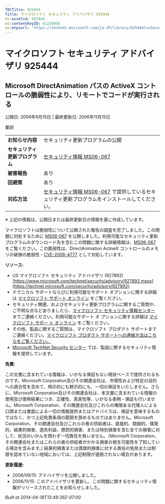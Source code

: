 ```yaml
---
TOCTitle: 925444
Title: マイクロソフト セキュリティ アドバイザリ 925444
ms:assetid: 925444
ms:contentKeyID: 61228058
ms:mtpsurl: 'https://technet.microsoft.com/ja-JP/library/925444(v=Security.10)'
---
```


マイクロソフト セキュリティ アドバイザリ 925444
===============================================

Microsoft DirectAnimation パスの ActiveX コントロールの脆弱性により、リモートでコードが実行される
-------------------------------------------------------------------------------------------------

公開日: 2006年9月15日 | 最終更新日: 2006年11月15日

要訳

|                                |                                                                                                                                                           |
|--------------------------------|-----------------------------------------------------------------------------------------------------------------------------------------------------------|
| **お知らせ内容**               | セキュリティ更新プログラムの公開                                                                                                                          |
| **セキュリティ更新プログラム** | [セキュリティ情報 MS06-067](https://technet.microsoft.com/security/bulletin/ms06-067)                                                                      |
| **被害報告**                   | あり                                                                                                                                                      |
| **回避策**                     | あり                                                                                                                                                      |
| **対応方法**                   | [セキュリティ情報 MS06-067](https://technet.microsoft.com/security/bulletin/ms06-067) で提供しているセキュリティ更新プログラムをインストールしてください。 |

※ 上記の情報は、公開日または最終更新日の情報を基に作成しています。

マイクロソフトは脆弱性について公開された報告の調査を完了しました。この問題に対処するために [MS06-067](https://technet.microsoft.com/security/bulletin/ms06-067) を公開しました。利用可能なセキュリティ更新プログラムのダウンロード先を含むこの問題に関する詳細情報は、[MS06-067](https://technet.microsoft.com/security/bulletin/ms06-067) をご覧ください。この脆弱性は、DirectAnimation ActiveX コントロールのメモリの破損の脆弱性 - [CVE-2006-4777](https://www.cve.mitre.org/cgi-bin/cvename.cgi?name=cve-2006-4777) として対処しています。

**リソース:**

-   US マイクロソフト セキュリティ アドバイザリ (927892)
    [https://www.microsoft.com/technet/security/advisory/927892.mspx](https://technet.microsoft.com/security/advisory/927892)
-   テクニカル サポートならびに利用可能なサポート オプションに関する詳細は [マイクロソフト サポート オンライン](https://support.microsoft.com/) をご覧ください。
-   セキュリティ関連、およびセキュリティ更新プログラムに関するご質問や、ご不明な点などありましたら、[マイクロソフト セキュリティ情報センター](https://www.microsoft.com/japan/security/sicinfo.mspx) までご連絡ください。利用可能なサポート オ プションに関する詳細は [マイクロソフト サポー ト オンライン](https://support.microsoft.com/) をご覧ください。
-   その他、製品に関するご質問は、マイクロソフト プロダクト サポートまでご連絡ください。[マイクロソフト プロダクト サポートへの連絡方法はこちらをご覧ください。](https://support.microsoft.com/select/?target=assistance)
-   [Microsoft TechNet Security センター](https://technet.microsoft.com/ja-jp/security/default.aspx) では、製品に関するセキュリティ情報を提供しています。

**免責:**

この文書に含まれている情報は、いかなる保証もない現状ベースで提供されるものです。Microsoft Corporation及びその関連会社は、市場性および特定の目的への適合性を含めて、明示的にも黙示的にも、一切の保証をいたしません。さらに、Microsoft Corporation及びその関連会社は、本文書に含まれている情報の使用及び使用結果につき、正確性、真実性等、いかなる表明・保証も行いません。Microsoft Corporation、その関連会社及びこれらの権限ある代理人による口頭または書面による一切の情報提供またはアドバイスは、保証を意味するものではなく、かつ上記免責条項の範囲を狭めるものではありません。Microsoft Corporation、その関連会社及びこれらの者の供給者は、直接的、間接的、偶発的、結果的損害、逸失利益、懲罰的損害、または特別損害を含む全ての損害に対して、状況のいかんを問わず一切責任を負いません。（Microsoft Corporation、その関連会社またはこれらの者の供給者がかかる損害の発生可能性を了知している場合を含みます。) 結果的損害または偶発的損害に対する責任の免除または制限を認めていない地域においては、上記制限が適用されない場合があります。

**更新履歴:**

-   2006/09/15: アドバイザリを公開しました。
-   2006/11/15: このアドバイザリを更新し、この問題に関するセキュリティ情報がリリースされたことをお知らせしました。

*Built at 2014-04-18T13:49:36Z-07:00*